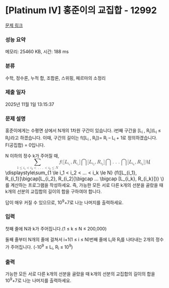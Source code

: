# [Platinum IV] 홍준이의 교집합 - 12992 

[문제 링크](https://www.acmicpc.net/problem/12992) 

### 성능 요약

메모리: 25460 KB, 시간: 188 ms

### 분류

수학, 정수론, 누적 합, 조합론, 스위핑, 페르마의 소정리

### 제출 일자

2025년 11월 1일 13:15:37

### 문제 설명

<p>홍준이에게는 수평면 상에서 N개의 1차원 구간이 있습니다. i번째 구간을 [L<sub>i</sub> , R<sub>i</sub>](L<sub>i</sub> ≤ R<sub>i</sub>)라고 하겠습니다. 이때, 구간의 길이는 f([L<sub>i</sub> , R<sub>i</sub>])= R<sub>i</sub> – L<sub>i </sub>+ 1로 정의하겠습니다. F(공집합) = 0입니다.</p>

<p>N 이하의 정수 k가 주어질 때, <mjx-container class="MathJax" jax="CHTML" style="font-size: 109%; position: relative;"><mjx-math class="MJX-TEX" aria-hidden="true"><mjx-mstyle><mjx-munder><mjx-row><mjx-base style="padding-left: 2.273em;"><mjx-mo class="mjx-lop"><mjx-c class="mjx-c2211 TEX-S2"></mjx-c></mjx-mo></mjx-base></mjx-row><mjx-row><mjx-under style="padding-top: 0.167em;"><mjx-texatom size="s" texclass="ORD"><mjx-mn class="mjx-n"><mjx-c class="mjx-c31"></mjx-c></mjx-mn><mjx-mo class="mjx-n"><mjx-c class="mjx-c2264"></mjx-c></mjx-mo><mjx-msub><mjx-mi class="mjx-i"><mjx-c class="mjx-c1D456 TEX-I"></mjx-c></mjx-mi><mjx-script style="vertical-align: -0.15em;"><mjx-mn class="mjx-n" size="s"><mjx-c class="mjx-c31"></mjx-c></mjx-mn></mjx-script></mjx-msub><mjx-mo class="mjx-n"><mjx-c class="mjx-c3C"></mjx-c></mjx-mo><mjx-msub><mjx-mi class="mjx-i"><mjx-c class="mjx-c1D456 TEX-I"></mjx-c></mjx-mi><mjx-script style="vertical-align: -0.15em;"><mjx-mn class="mjx-n" size="s"><mjx-c class="mjx-c32"></mjx-c></mjx-mn></mjx-script></mjx-msub><mjx-mo class="mjx-n"><mjx-c class="mjx-c3C"></mjx-c></mjx-mo><mjx-mo class="mjx-n"><mjx-c class="mjx-c2E"></mjx-c></mjx-mo><mjx-mo class="mjx-n"><mjx-c class="mjx-c2E"></mjx-c></mjx-mo><mjx-mo class="mjx-n"><mjx-c class="mjx-c2E"></mjx-c></mjx-mo><mjx-mo class="mjx-n"><mjx-c class="mjx-c3C"></mjx-c></mjx-mo><mjx-msub><mjx-mi class="mjx-i"><mjx-c class="mjx-c1D456 TEX-I"></mjx-c></mjx-mi><mjx-script style="vertical-align: -0.15em;"><mjx-mi class="mjx-i" size="s"><mjx-c class="mjx-c1D458 TEX-I"></mjx-c></mjx-mi></mjx-script></mjx-msub><mjx-mo class="mjx-n"><mjx-c class="mjx-c2264"></mjx-c></mjx-mo><mjx-mi class="mjx-i"><mjx-c class="mjx-c1D441 TEX-I"></mjx-c></mjx-mi></mjx-texatom></mjx-under></mjx-row></mjx-munder><mjx-texatom space="2" texclass="ORD"><mjx-mi class="mjx-i"><mjx-c class="mjx-c1D453 TEX-I"></mjx-c></mjx-mi><mjx-mo class="mjx-n"><mjx-c class="mjx-c28"></mjx-c></mjx-mo><mjx-mo class="mjx-n"><mjx-c class="mjx-c5B"></mjx-c></mjx-mo><mjx-msub><mjx-mi class="mjx-i"><mjx-c class="mjx-c1D43F TEX-I"></mjx-c></mjx-mi><mjx-script style="vertical-align: -0.15em;"><mjx-texatom size="s" texclass="ORD"><mjx-msub><mjx-mi class="mjx-i"><mjx-c class="mjx-c1D456 TEX-I"></mjx-c></mjx-mi><mjx-script style="vertical-align: -0.15em;"><mjx-mn class="mjx-n" size="s"><mjx-c class="mjx-c31"></mjx-c></mjx-mn></mjx-script></mjx-msub></mjx-texatom></mjx-script></mjx-msub><mjx-mo class="mjx-n"><mjx-c class="mjx-c2C"></mjx-c></mjx-mo><mjx-msub space="2"><mjx-mi class="mjx-i"><mjx-c class="mjx-c1D445 TEX-I"></mjx-c></mjx-mi><mjx-script style="vertical-align: -0.15em;"><mjx-texatom size="s" texclass="ORD"><mjx-msub><mjx-mi class="mjx-i"><mjx-c class="mjx-c1D456 TEX-I"></mjx-c></mjx-mi><mjx-script style="vertical-align: -0.15em;"><mjx-mn class="mjx-n" size="s"><mjx-c class="mjx-c31"></mjx-c></mjx-mn></mjx-script></mjx-msub></mjx-texatom></mjx-script></mjx-msub><mjx-mo class="mjx-n"><mjx-c class="mjx-c5D"></mjx-c></mjx-mo><mjx-mo class="mjx-lop" space="2"><mjx-c class="mjx-c22C2 TEX-S2"></mjx-c></mjx-mo><mjx-mo class="mjx-n"><mjx-c class="mjx-c5B"></mjx-c></mjx-mo><mjx-msub><mjx-mi class="mjx-i"><mjx-c class="mjx-c1D43F TEX-I"></mjx-c></mjx-mi><mjx-script style="vertical-align: -0.15em;"><mjx-texatom size="s" texclass="ORD"><mjx-msub><mjx-mi class="mjx-i"><mjx-c class="mjx-c1D456 TEX-I"></mjx-c></mjx-mi><mjx-script style="vertical-align: -0.15em;"><mjx-mn class="mjx-n" size="s"><mjx-c class="mjx-c32"></mjx-c></mjx-mn></mjx-script></mjx-msub></mjx-texatom></mjx-script></mjx-msub><mjx-mo class="mjx-n"><mjx-c class="mjx-c2C"></mjx-c></mjx-mo><mjx-msub space="2"><mjx-mi class="mjx-i"><mjx-c class="mjx-c1D445 TEX-I"></mjx-c></mjx-mi><mjx-script style="vertical-align: -0.15em;"><mjx-texatom size="s" texclass="ORD"><mjx-msub><mjx-mi class="mjx-i"><mjx-c class="mjx-c1D456 TEX-I"></mjx-c></mjx-mi><mjx-script style="vertical-align: -0.15em;"><mjx-mn class="mjx-n" size="s"><mjx-c class="mjx-c32"></mjx-c></mjx-mn></mjx-script></mjx-msub></mjx-texatom></mjx-script></mjx-msub><mjx-mo class="mjx-n"><mjx-c class="mjx-c5D"></mjx-c></mjx-mo><mjx-mo class="mjx-lop" space="2"><mjx-c class="mjx-c22C2 TEX-S2"></mjx-c></mjx-mo><mjx-mo class="mjx-n"><mjx-c class="mjx-c2E"></mjx-c></mjx-mo><mjx-mo class="mjx-n" space="2"><mjx-c class="mjx-c2E"></mjx-c></mjx-mo><mjx-mo class="mjx-n" space="2"><mjx-c class="mjx-c2E"></mjx-c></mjx-mo><mjx-mo class="mjx-lop" space="2"><mjx-c class="mjx-c22C2 TEX-S2"></mjx-c></mjx-mo><mjx-mo class="mjx-n"><mjx-c class="mjx-c5B"></mjx-c></mjx-mo><mjx-msub><mjx-mi class="mjx-i"><mjx-c class="mjx-c1D43F TEX-I"></mjx-c></mjx-mi><mjx-script style="vertical-align: -0.15em;"><mjx-texatom size="s" texclass="ORD"><mjx-msub><mjx-mi class="mjx-i"><mjx-c class="mjx-c1D456 TEX-I"></mjx-c></mjx-mi><mjx-script style="vertical-align: -0.15em;"><mjx-mi class="mjx-i" size="s"><mjx-c class="mjx-c1D458 TEX-I"></mjx-c></mjx-mi></mjx-script></mjx-msub></mjx-texatom></mjx-script></mjx-msub><mjx-mo class="mjx-n"><mjx-c class="mjx-c2C"></mjx-c></mjx-mo><mjx-msub space="2"><mjx-mi class="mjx-i"><mjx-c class="mjx-c1D445 TEX-I"></mjx-c></mjx-mi><mjx-script style="vertical-align: -0.15em;"><mjx-texatom size="s" texclass="ORD"><mjx-msub><mjx-mi class="mjx-i"><mjx-c class="mjx-c1D456 TEX-I"></mjx-c></mjx-mi><mjx-script style="vertical-align: -0.15em;"><mjx-mi class="mjx-i" size="s"><mjx-c class="mjx-c1D458 TEX-I"></mjx-c></mjx-mi></mjx-script></mjx-msub></mjx-texatom></mjx-script></mjx-msub><mjx-mo class="mjx-n"><mjx-c class="mjx-c5D"></mjx-c></mjx-mo><mjx-mo class="mjx-n"><mjx-c class="mjx-c29"></mjx-c></mjx-mo></mjx-texatom></mjx-mstyle></mjx-math><mjx-assistive-mml unselectable="on" display="inline"><math xmlns="http://www.w3.org/1998/Math/MathML"><mstyle displaystyle="true" scriptlevel="0"><munder><mo data-mjx-texclass="OP">∑</mo><mrow data-mjx-texclass="ORD"><mn>1</mn><mo>≤</mo><msub><mi>i</mi><mn>1</mn></msub><mo><</mo><msub><mi>i</mi><mn>2</mn></msub><mo><</mo><mo>.</mo><mo>.</mo><mo>.</mo><mo><</mo><msub><mi>i</mi><mi>k</mi></msub><mo>≤</mo><mi>N</mi></mrow></munder><mrow data-mjx-texclass="ORD"><mi>f</mi><mo stretchy="false">(</mo><mo stretchy="false">[</mo><msub><mi>L</mi><mrow data-mjx-texclass="ORD"><msub><mi>i</mi><mn>1</mn></msub></mrow></msub><mo>,</mo><msub><mi>R</mi><mrow data-mjx-texclass="ORD"><msub><mi>i</mi><mn>1</mn></msub></mrow></msub><mo stretchy="false">]</mo><mo data-mjx-texclass="OP">⋂</mo><mo stretchy="false">[</mo><msub><mi>L</mi><mrow data-mjx-texclass="ORD"><msub><mi>i</mi><mn>2</mn></msub></mrow></msub><mo>,</mo><msub><mi>R</mi><mrow data-mjx-texclass="ORD"><msub><mi>i</mi><mn>2</mn></msub></mrow></msub><mo stretchy="false">]</mo><mo data-mjx-texclass="OP">⋂</mo><mo>.</mo><mo>.</mo><mo>.</mo><mo data-mjx-texclass="OP">⋂</mo><mo stretchy="false">[</mo><msub><mi>L</mi><mrow data-mjx-texclass="ORD"><msub><mi>i</mi><mi>k</mi></msub></mrow></msub><mo>,</mo><msub><mi>R</mi><mrow data-mjx-texclass="ORD"><msub><mi>i</mi><mi>k</mi></msub></mrow></msub><mo stretchy="false">]</mo><mo stretchy="false">)</mo></mrow></mstyle></math></mjx-assistive-mml><span aria-hidden="true" class="no-mathjax mjx-copytext">\( \displaystyle\sum_{1 \le i_1  < i_2  <  ...  < i_k  \le N} {f([L_{i_1}, R_{i_1}]\bigcap[L_{i_2}, R_{i_2}]\bigcap ... \bigcap [L_{i_k}, R_{i_k}])} \)</span></mjx-container> 를 계산하는 프로그램을 작성하세요. 즉, 가능한 모든 서로 다른 k개의 선분을 골랐을 때 k개의 선분의 교집합의 길이의 합을 구하여야 합니다.</p>

<p>답이 매우 커질 수 있으므로, 10<sup>9</sup>+7로 나눈 나머지를 출력하세요.</p>

### 입력 

 <p>첫째 줄에 N과 k가 주어집니다.(1 ≤ k ≤ N ≤ 200,000)</p>

<p>둘째 줄부터 N개의 줄에 걸쳐서 i+1(1 ≤ i ≤ N)번째 줄에 L<sub>i</sub>와 R<sub>i</sub>를 나타내는 2개의 정수가 주어집니다. (-10<sup>9</sup> ≤ L<sub>i</sub>, R<sub>i</sub> ≤ 10<sup>9</sup>)</p>

### 출력 

 <p>가능한 모든 서로 다른 k개의 선분을 골랐을 때 k개의 선분의 교집합의 길이의 합을 10<sup>9</sup>+7로 나눈 나머지를 출력하세요.</p>


